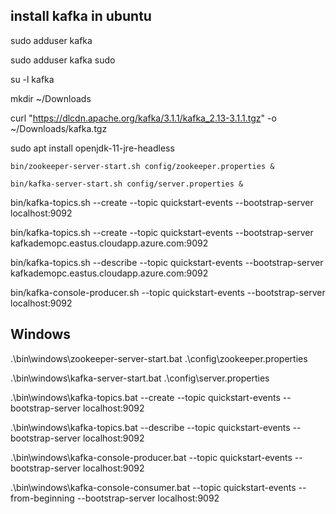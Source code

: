 ## install kafka in ubuntu


sudo adduser kafka

sudo adduser kafka sudo

su -l kafka

mkdir ~/Downloads

curl "https://dlcdn.apache.org/kafka/3.1.1/kafka_2.13-3.1.1.tgz" -o ~/Downloads/kafka.tgz

sudo apt install openjdk-11-jre-headless

    bin/zookeeper-server-start.sh config/zookeeper.properties &

    bin/kafka-server-start.sh config/server.properties &


bin/kafka-topics.sh --create --topic quickstart-events --bootstrap-server localhost:9092


bin/kafka-topics.sh --create --topic quickstart-events --bootstrap-server kafkademopc.eastus.cloudapp.azure.com:9092


bin/kafka-topics.sh --describe --topic quickstart-events --bootstrap-server kafkademopc.eastus.cloudapp.azure.com:9092


bin/kafka-console-producer.sh --topic quickstart-events --bootstrap-server localhost:9092


## Windows

.\bin\windows\zookeeper-server-start.bat .\config\zookeeper.properties

.\bin\windows\kafka-server-start.bat .\config\server.properties


.\bin\windows\kafka-topics.bat --create --topic quickstart-events --bootstrap-server localhost:9092


.\bin\windows\kafka-topics.bat --describe --topic quickstart-events --bootstrap-server localhost:9092

.\bin\windows\kafka-console-producer.bat --topic quickstart-events --bootstrap-server localhost:9092


.\bin\windows\kafka-console-consumer.bat --topic quickstart-events --from-beginning --bootstrap-server localhost:9092



